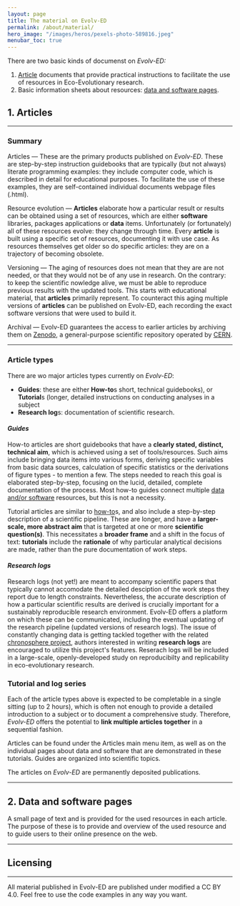 ```yaml
---
layout: page
title: The material on Evolv-ED 
permalink: /about/material/
hero_image: "/images/heros/pexels-photo-589816.jpeg"
menubar_toc: true
---
```



There are two basic kinds of documenst on *Evolv-ED:*

1. [Article](#1-articles) documents that provide practical instructions to facilitate the use of resources in Eco-Evolutionary research.
2. Basic information sheets about resources: [data and software pages](#data-and-software-pages).



## 1. Articles

* * *

### Summary

<div class="explanation" markdown="1"> 

<span class="explainhead">Articles</span> — These are the primary products published on *Evolv-ED*. These are step-by-step instruction guidebooks that are typically (but not always) literate programming examples: they include computer code, which is described in detail for educational purposes. To facilitate the use of these examples, they are self-contained individual documents webpage files (.html). 

<span class="explainhead">Resource evolution</span> — **Articles** elaborate how a particular result or results can be obtained using a set of resources, which are either **software** libraries, packages applications or **data** items. Unfortunately (or fortunately) all of these resources evolve: they change through time. Every **article** is built using a specific set of resources, documenting it with use case. As resources themselves get older so do specific articles: they are on a trajectory of becoming obsolete.   

<span class="explainhead">Versioning</span> — The aging of resources does not mean that they are are not needed, or that they would not be of any use in research. On the contrary: to keep the scientific nowledge alive, we must be able to reproduce previous results with the updated tools. This starts with educational material, that **articles** primarily represent. To counteract this aging multiple versions of **articles** can be published on Evolv-ED, each recording the exact software versions that were used to build it.

<span class="explainhead">Archival</span> — Evolv-ED guarantees the access to earlier articles by archiving them on [Zenodo](https://zenodo.org/), a general-purpose scientific repository operated by [CERN](https://home.cern/).

</div>

* * *

### Article types

There are wo major articles types currently on *Evolv-ED*:

- **Guides**: these are either **How-to**s short, technical guidebooks), or **Tutorial**s (longer, detailed instructions on conducting analyses in a subject  
- **Research log**s: documentation of scientific research.  


<div class="explanation" markdown="1"> 

#### *Guides*

<span class="explainhead">How-to</span> articles are short guidebooks that have a **clearly stated, distinct, technical aim**, which is achieved using a set of tools/resources. Such aims include bringing data items into various forms, deriving specific variables from basic data sources, calculation of specific statistics or the derivations of figure types - to mention a few. The steps needed to reach this goal is elaborated step-by-step, focusing on the lucid, detailed, complete documentation of the process. Most how-to guides  connect multiple [data and/or software](#data-and-software-pages) resources, but this is not a necessity.


<span class="explainhead">Tutorial</span> articles are similar to [how-to](#1-how-to-articles)s, and also include a step-by-step description of a scientific pipeline. These are longer, and have a **larger-scale, more abstract aim** that is targeted at one or more **scientific question(s)**. This necessitates a **broader frame** and a shift in the focus of text: **tutorials** include the **rationale** of why particular analytical decisions are made, rather than the pure documentation of work steps.


#### *Research logs*

<span class="explainhead">Research logs</span> (not yet!) are meant to accompany scientific papers that typically cannot accomodate the detailed desciption of the work steps they report due to length constraints. Nevertheless, the accurate description of how a particular scientific results are derived is crucially important for a sustainably reproducible research environment. Evolv-ED offers a platform on which these can be communicated, including the eventual updating of the research pipeline (updated versions of research logs). The issue of constantly changing data is getting tackled together with the related [chronosphere project]({{site.url}}{{site.baseurl}}/about/related/#chronosphere), authors interested in writing **research logs** are encouraged to utilize this project's features. Reserach logs will be included in a large-scale, openly-developed study on reproducibilty and replicability in eco-evolutionary research.

</div>


### Tutorial and log series

Each of the article types above is expected to be completable in a single sitting (up to 2 hours), which is often not enough to provide a detailed introduction to a subject or to document a comprehensive study. Therefore, *Evolv-ED* offers the potential to **link multiple articles together** in a sequential fashion.  


Articles can be found under the Articles main menu item, as well as on the individual pages about data and software that are demonstrated in these tutorials. Guides are organized into scientific topics. 

The articles on *Evolv-ED* are permanently deposited publications. 

* * * 

## 2. Data and software pages 

A small page of text and is provided for the used resources in each article. The purpose of these is to provide and overview of the used resource and to guide users to their online presence on the web.

* * * 

## Licensing

* * *

All material published in Evolv-ED are published under modified a CC BY 4.0. Feel free to use the code examples in any way you want.  

